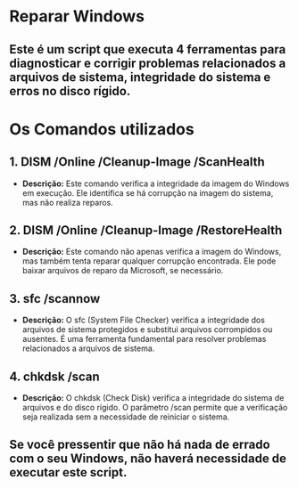 
# Reparar Windows

## Este é um script que executa 4 ferramentas para diagnosticar e corrigir problemas relacionados a arquivos de sistema, integridade do sistema e erros no disco rígido.

# Os Comandos utilizados

## 1. DISM /Online /Cleanup-Image /ScanHealth

- **Descrição:** Este comando verifica a integridade da imagem do Windows em execução. Ele identifica se há corrupção na imagem do sistema, mas não realiza reparos.

## 2. DISM /Online /Cleanup-Image /RestoreHealth

- **Descrição:** Este comando não apenas verifica a imagem do Windows, mas também tenta reparar qualquer corrupção encontrada. Ele pode baixar arquivos de reparo da Microsoft, se necessário.

## 3. sfc /scannow

- **Descrição:** O sfc (System File Checker) verifica a integridade dos arquivos de sistema protegidos e substitui arquivos corrompidos ou ausentes. É uma ferramenta fundamental para resolver problemas relacionados a arquivos de sistema.

## 4. chkdsk /scan

- **Descrição:** O chkdsk (Check Disk) verifica a integridade do sistema de arquivos e do disco rígido. O parâmetro /scan permite que a verificação seja realizada sem a necessidade de reiniciar o sistema.

## Se você pressentir que não há nada de errado com o seu Windows, não haverá necessidade de executar este script.
